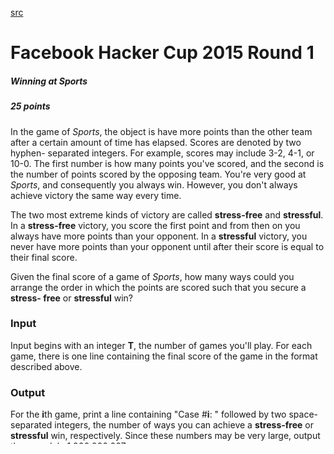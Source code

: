[src](https://www.facebook.com/hackercup/problems.php?pid=688426044611322&round=344496159068801)

# Facebook Hacker Cup 2015 Round 1

##### Winning at Sports

##### 25 points 

In the game of _Sports_, the object is have more points than the other team
after a certain amount of time has elapsed. Scores are denoted by two hyphen-
separated integers. For example, scores may include 3-2, 4-1, or 10-0. The
first number is how many points you've scored, and the second is the number of
points scored by the opposing team. You're very good at _Sports_, and
consequently you always win. However, you don't always achieve victory the
same way every time.

The two most extreme kinds of victory are called **stress-free** and
**stressful**. In a **stress-free** victory, you score the first point and
from then on you always have more points than your opponent. In a
**stressful** victory, you never have more points than your opponent until
after their score is equal to their final score.

Given the final score of a game of _Sports_, how many ways could you arrange
the order in which the points are scored such that you secure a **stress-
free** or **stressful** win?

### Input

Input begins with an integer **T**, the number of games you'll play. For each
game, there is one line containing the final score of the game in the format
described above.

### Output

For the **i**th game, print a line containing "Case #**i**: " followed by two
space-separated integers, the number of ways you can achieve a **stress-free**
or **stressful** win, respectively. Since these numbers may be very large,
output them modulo 1,000,000,007.

### Constraints

1 ≤ **T** ≤ 100  

Since you always win, the first number in any final score will always be
larger than the second. Both scores will be non-negative integers not
exceeding 2000.

### Explanation of Sample

In the third test case, you can get a stress-free win by scoring points 1, 2,
and 4, or points 1, 2, and 3. You can get a stressful win by scoring points 2,
4, and 5, or points 3, 4, and 5.

##### Example input

```
5
2-1
3-1
3-2
10-5
1000-500

```

##### Example output

```
Case #1: 1 1
Case #2: 2 1
Case #3: 2 2
Case #4: 1001 42
Case #5: 70047606 591137401

```
